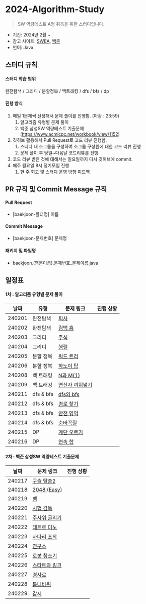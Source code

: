 # 2024-Algorithm-Study

> SW 역량테스트 A형 취득을 위한 스터디입니다. 

- 기간: 2024년 2월 ~
- 참고 사이트: [SWEA](https://swexpertacademy.com/main/main.do), [백준](https://www.acmicpc.net/)
- 언어: Java

## 스터디 규칙 

#### 스터디 학습 범위

완전탐색 / 그리디 / 분할정복 / 백트래킹 / dfs / bfs / dp

#### 진행 방식

1. 매일 1문제씩 선정해서 문제 풀이를 진행함. (마감 : 23:59)
   1. 알고리즘 유형별 문제 풀이
   2. 백준 삼성SW 역량테스트 기출문제 (https://www.acmicpc.net/workbook/view/1152)
2. 깃허브 활용해서 Pull Request로 코드 리뷰 진행함.
   1. 스터디 내 소그룹을 구성하여 소그룹 구성원에 대한 코드 리뷰 진행
   2. 문제 풀이 후 당일~다음날 코드리뷰를 진행
3. 코드 리뷰 받은 것에 대해서는 일요일까지 다시 깃허브에 commit.
4. 매주 월요일 8시 정기모임 진행
    1. 한 주 회고 및 스터디 운영 방향 피드백

## PR 규칙 및 Commit Message 규칙

#### Pull Request

- [baekjoon-폴더명] 이름

#### Commit Message

- [baekjoon-문제번호] 문제명

#### 패키지 및 파일명

- baekjoon.(영문이름).문제번호_문제이름.java

## 일정표

#### 1차 : 알고리즘 유형별 문제 풀이

| **날짜** | **유형**          | **문제 링크**                                  | **진행 상황** |
| -------- | ----------------  | ---------------------------------------------- | ------------- |
|  240201  |      완전탐색      | [퇴사](https://www.acmicpc.net/problem/14501) |               |
|  240202  |      완전탐색      | [컴백 홈](https://www.acmicpc.net/problem/1189) |               |
|  240203  |       그리디       | [주식](https://www.acmicpc.net/problem/11501) |               |
|  240204  |       그리디       | [행렬](https://www.acmicpc.net/problem/1080) |               |
|  240205  |     분할 정복      | [쿼드 트리](https://www.acmicpc.net/problem/1992) |               |
|  240206  |     분할 정복      | [하노이 탑](https://www.acmicpc.net/problem/1914) |               |
|  240208  |     백 트래킹      | [N과 M(1)](https://www.acmicpc.net/problem/15649) |               |
|  240209  |     백 트래킹      | [연산자 끼워넣기](https://www.acmicpc.net/problem/14888) |               |
|  240211  |     dfs & bfs     | [dfs와 bfs](https://www.acmicpc.net/problem/1260) |               |
|  240212  |     dfs & bfs     | [경로 찾기](https://www.acmicpc.net/problem/11403) |               |
|  240213  |     dfs & bfs     | [안전 영역](https://www.acmicpc.net/problem/2468) |               |
|  240214  |     dfs & bfs     | [숨바꼭질](https://www.acmicpc.net/problem/1697) |               |
|  240215  |     DP      | [계단 오르기](https://www.acmicpc.net/problem/2579) |               |
|  240216  |     DP      | [연속 합](https://www.acmicpc.net/problem/1912) |               |


#### 2차 : 백준 삼성SW 역량테스트 기출문제

| **날짜** |  **문제 링크**                                  | **진행 상황** | 
| -------- | ---------------------------------------------- | ------------- |
|  240217  | [구슬 탈출2](https://www.acmicpc.net/problem/13460) |               |
|  240218  | [2048 (Easy)](https://www.acmicpc.net/problem/12100) |                |
|  240219  | [뱀](https://www.acmicpc.net/problem/3190) |                |
|  240220  | [시험 감독](https://www.acmicpc.net/problem/13458) |                |
|  240221  | [주사위 굴리기](https://www.acmicpc.net/problem/14499) |                |
|  240222  | [테트로 미노](https://www.acmicpc.net/problem/14500) |                |
|  240223  | [사다리 조작](https://www.acmicpc.net/problem/15684) |                |
|  240224  | [연구소](https://www.acmicpc.net/problem/14502) |                |
|  240225  | [로봇 청소기](https://www.acmicpc.net/problem/14503) |                |
|  240226  | [스타트와 링크](https://www.acmicpc.net/problem/14889) |                |
|  240227  | [경사로](https://www.acmicpc.net/problem/14890) |                |
|  240228  | [톱니바퀴](https://www.acmicpc.net/problem/14891) |                |
|  240229  | [감시](https://www.acmicpc.net/problem/15683) |                |
